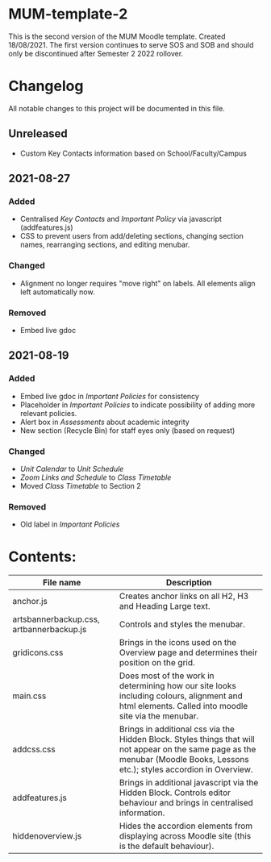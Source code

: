 # MUM-template-2 #
This is the second version of the MUM Moodle template. Created 18/08/2021. The first version continues to serve SOS and SOB and should only be discontinued after Semester 2 2022 rollover.

# Changelog #
All notable changes to this project will be documented in this file.

## Unreleased ##
- Custom Key Contacts information based on School/Faculty/Campus

## 2021-08-27 ##
### Added ###
- Centralised _Key Contacts_ and _Important Policy_ via javascript (addfeatures.js)
- CSS to prevent users from add/deleting sections, changing section names, rearranging sections, and editing menubar.

### Changed ###
- Alignment no longer requires "move right" on labels. All elements align left automatically now.

### Removed ###
- Embed live gdoc


## 2021-08-19 ##

### Added ###
- Embed live gdoc in _Important Policies_ for consistency
- Placeholder in _Important Policies_ to indicate possibility of adding more relevant policies.
- Alert box in _Assessments_ about academic integrity
- New section (Recycle Bin) for staff eyes only (based on request)

### Changed ###
- _Unit Calendar_ to _Unit Schedule_
- _Zoom Links and Schedule_ to _Class Timetable_
- Moved _Class Timetable_ to Section 2

### Removed ###
- Old label in _Important Policies_

# Contents: #

File name     | Description
------------- | -------------
anchor.js     | Creates anchor links on all H2, H3 and Heading Large text. 
artsbannerbackup.css, artbannerbackup.js | Controls and styles the menubar.
gridicons.css | Brings in the icons used on the Overview page and determines their position on the grid.
main.css      | Does most of the work in determining how our site looks including colours, alignment and html elements. Called into moodle site via the menubar.
addcss.css    | Brings in additional css via the Hidden Block. Styles things that will not appear on the same page as the menubar (Moodle Books, Lessons etc.); styles accordion in Overview.
addfeatures.js | Brings in additional javascript via the Hidden Block. Controls editor behaviour and brings in centralised information.
hiddenoverview.js | Hides the accordion elements from displaying across Moodle site (this is the default behaviour).





